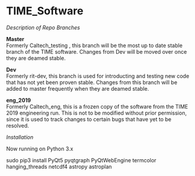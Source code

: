 # TIME_Software

*Description of Repo Branches*

**Master** <br>
  Formerly Caltech_testing , this branch will be the most up to date stable branch of the TIME software. Changes from Dev will be moved over once they are deamed stable. <br>

**Dev** <br>
  Formerly rit-dev, this branch is used for introducting and testing new code that has not yet been proven stable. Changes from this branch will be added to master frequently when they are deamed stable. <br>

**eng_2019** <br>
  Formerly Caltech_eng, this is a frozen copy of the software from the TIME 2019 engineering run. This is not to be modified without prior permission, since it is used to track changes to certain bugs that have yet to be resolved. <br>
  
*Installation*

Now running on Python 3.x

sudo pip3 install PyQt5 pyqtgraph PyQtWebEngine termcolor hanging_threads netcdf4 astropy astroplan
